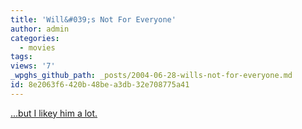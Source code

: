 ```yaml
---
title: 'Will&#039;s Not For Everyone'
author: admin
categories:
  - movies
tags: 
views: '7'
_wpghs_github_path: _posts/2004-06-28-wills-not-for-everyone.md
id: 8e2063f6-420b-48be-a3db-32e708775a41
---
```

<p><a href="http://www.apple.com/trailers/dreamworks/anchorman-tlr.html">...but I likey him a lot.</a></p>
